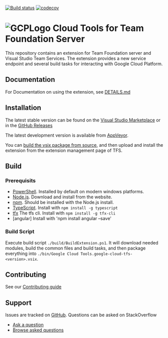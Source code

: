 [![Build status](https://ci.appveyor.com/api/projects/status/hu7qlgxrh2j0i35y/branch/master?svg=true)](https://ci.appveyor.com/project/ILMTitan/google-cloud-tfs/branch/master)
[![codecov](https://codecov.io/gh/GoogleCloudPlatform/google-cloud-tfs/branch/master/graph/badge.svg)](https://codecov.io/gh/GoogleCloudPlatform/google-cloud-tfs)

# ![GCPLogo][GCPLogo] Cloud Tools for Team Foundation Server

This repository contains an extension for Team Foundation server and Visual
Studio Team Services. The extension provides a new service endpoint and several
build tasks for interacting with Google Cloud Platform.

## Documentation

For Documentation on using the extension, see [DETAILS.md](DETAILS.md)

## Installation

The latest stable version can be found on the
[Visual Studio Marketplace][Marketplace] or in the [GitHub Releases][GitHubReleases]

The latest development version is available from [AppVeyor][Appveyor].

You can [build the vsix package from source](#Build), and then upload and
install the extension from the extension management page of TFS.

## Build

### Prerequisits

  - [PowerShell][PowerShell]. Installed by default on modern windows platforms.
  - [Node.js][Node]. Download and install from the website.
  - [npm][npm]. Should be installed with the Node.js install.
  - [TypeScript][TypeScript]. Install with `npm install -g typescript`
  - [tfx][tfs-cli] The tfs cli. Install with `npm install -g tfx-cli`
  - [angular] Install with 'npm install angular –save'

### Build Script

Execute build script `./build/BuildExtension.ps1`. It will download needed
modules, build the common files and build tasks, and then package everything
into `./bin/Google Cloud Tools.google-cloud-tfs-<version>.vsix`.

## Contributing

 See our [Contributing guide](CONTRIBUTING.md)

## Support

Issues are tracked on [GitHub][GitHubIssues].
Questions can be asked on StackOverflow
  - [Ask a question][StackOverflowAsk]
  - [Browse asked questions][StackOverflowBrowse]

[GCPLogo]: images/cloud_64x64.png
[PowerShell]: https://msdn.microsoft.com/powershell
[Node]: https://nodejs.org
[npm]: https://www.npmjs.com
[TypeScript]: https://www.typescriptlang.org
[tfs-cli]: https://github.com/Microsoft/tfs-cli
[CloudSdk]: https://cloud.google.com/sdk/downloads

[GitHubIssues]: https://github.com/GoogleCloudPlatform/google-cloud-tfs/issues
[GitHubReleases]: https://github.com/GoogleCloudPlatform/google-cloud-tfs/releases

[Marketplace]: https://marketplace.visualstudio.com/items?itemName=GoogleCloudTools.google-cloud-tfs

[Appveyor]: https://ci.appveyor.com/project/ILMTitan/google-cloud-tfs/build/artifacts

[StackOverflowAsk]: http://stackoverflow.com/questions/ask?tags=google-cloud-tfs
[StackOverflowBrowse]: http://stackoverflow.com/questions/tagged/google-cloud-tfs
